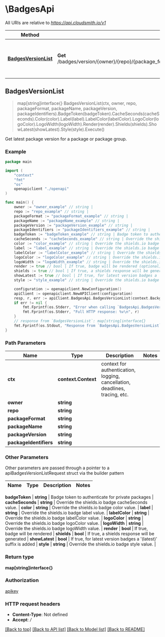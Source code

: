 # \BadgesApi

All URIs are relative to *https://api.cloudsmith.io/v1*

Method | HTTP request | Description
------------- | ------------- | -------------
[**BadgesVersionList**](BadgesApi.md#BadgesVersionList) | **Get** /badges/version/{owner}/{repo}/{package_format}/{package_name}/{package_version}/{package_identifiers}/ | Get latest package version for a package or package group.



## BadgesVersionList

> map[string]interface{} BadgesVersionList(ctx, owner, repo, packageFormat, packageName, packageVersion, packageIdentifiers).BadgeToken(badgeToken).CacheSeconds(cacheSeconds).Color(color).Label(label).LabelColor(labelColor).LogoColor(logoColor).LogoWidth(logoWidth).Render(render).Shields(shields).ShowLatest(showLatest).Style(style).Execute()

Get latest package version for a package or package group.



### Example

```go
package main

import (
    "context"
    "fmt"
    "os"
    openapiclient "./openapi"
)

func main() {
    owner := "owner_example" // string | 
    repo := "repo_example" // string | 
    packageFormat := "packageFormat_example" // string | 
    packageName := "packageName_example" // string | 
    packageVersion := "packageVersion_example" // string | 
    packageIdentifiers := "packageIdentifiers_example" // string | 
    badgeToken := "badgeToken_example" // string | Badge token to authenticate for private packages (optional)
    cacheSeconds := "cacheSeconds_example" // string | Override the shields.io badge cacheSeconds value. (optional)
    color := "color_example" // string | Override the shields.io badge color value. (optional)
    label := "label_example" // string | Override the shields.io badge label value. (optional)
    labelColor := "labelColor_example" // string | Override the shields.io badge labelColor value. (optional)
    logoColor := "logoColor_example" // string | Override the shields.io badge logoColor value. (optional)
    logoWidth := "logoWidth_example" // string | Override the shields.io badge logoWidth value. (optional)
    render := true // bool | If true, badge will be rendered (optional)
    shields := true // bool | If true, a shields response will be generated (optional)
    showLatest := true // bool | If true, for latest version badges a '(latest)' suffix is added (optional)
    style := "style_example" // string | Override the shields.io badge style value. (optional)

    configuration := openapiclient.NewConfiguration()
    apiClient := openapiclient.NewAPIClient(configuration)
    resp, r, err := apiClient.BadgesApi.BadgesVersionList(context.Background(), owner, repo, packageFormat, packageName, packageVersion, packageIdentifiers).BadgeToken(badgeToken).CacheSeconds(cacheSeconds).Color(color).Label(label).LabelColor(labelColor).LogoColor(logoColor).LogoWidth(logoWidth).Render(render).Shields(shields).ShowLatest(showLatest).Style(style).Execute()
    if err != nil {
        fmt.Fprintf(os.Stderr, "Error when calling `BadgesApi.BadgesVersionList``: %v\n", err)
        fmt.Fprintf(os.Stderr, "Full HTTP response: %v\n", r)
    }
    // response from `BadgesVersionList`: map[string]interface{}
    fmt.Fprintf(os.Stdout, "Response from `BadgesApi.BadgesVersionList`: %v\n", resp)
}
```

### Path Parameters


Name | Type | Description  | Notes
------------- | ------------- | ------------- | -------------
**ctx** | **context.Context** | context for authentication, logging, cancellation, deadlines, tracing, etc.
**owner** | **string** |  | 
**repo** | **string** |  | 
**packageFormat** | **string** |  | 
**packageName** | **string** |  | 
**packageVersion** | **string** |  | 
**packageIdentifiers** | **string** |  | 

### Other Parameters

Other parameters are passed through a pointer to a apiBadgesVersionListRequest struct via the builder pattern


Name | Type | Description  | Notes
------------- | ------------- | ------------- | -------------






 **badgeToken** | **string** | Badge token to authenticate for private packages | 
 **cacheSeconds** | **string** | Override the shields.io badge cacheSeconds value. | 
 **color** | **string** | Override the shields.io badge color value. | 
 **label** | **string** | Override the shields.io badge label value. | 
 **labelColor** | **string** | Override the shields.io badge labelColor value. | 
 **logoColor** | **string** | Override the shields.io badge logoColor value. | 
 **logoWidth** | **string** | Override the shields.io badge logoWidth value. | 
 **render** | **bool** | If true, badge will be rendered | 
 **shields** | **bool** | If true, a shields response will be generated | 
 **showLatest** | **bool** | If true, for latest version badges a &#39;(latest)&#39; suffix is added | 
 **style** | **string** | Override the shields.io badge style value. | 

### Return type

**map[string]interface{}**

### Authorization

[apikey](../README.md#apikey)

### HTTP request headers

- **Content-Type**: Not defined
- **Accept**: */*

[[Back to top]](#) [[Back to API list]](../README.md#documentation-for-api-endpoints)
[[Back to Model list]](../README.md#documentation-for-models)
[[Back to README]](../README.md)

